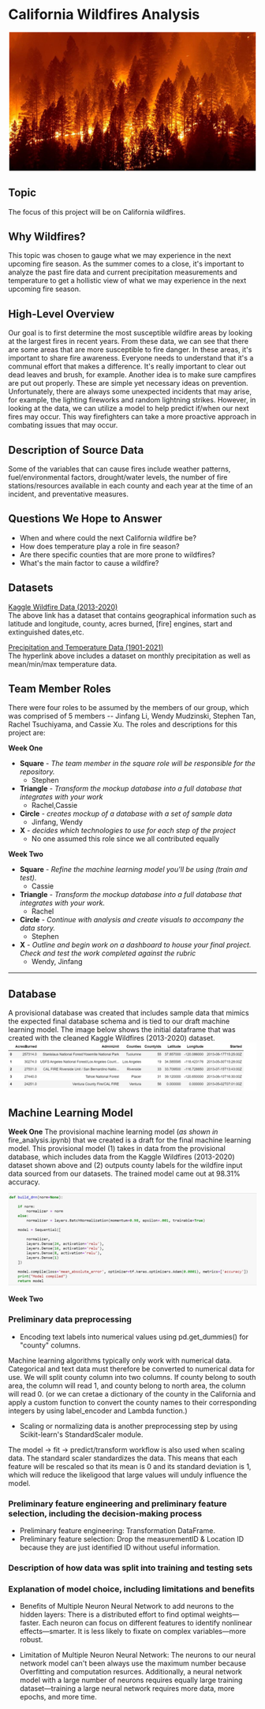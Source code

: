 # California Wildfires Analysis

<p align="center">
    <img src="Resources/CaliforniaWildfires.jpg" alt="CaliforniaWildfires" width="500"/>
</p>

## Topic
The focus of this project will be on California wildfires.

## Why Wildfires?
This topic was chosen to gauge what we may experience in the next upcoming fire season. As the summer comes to a close, it's important to analyze the past fire data and current precipitation measurements and temperature to get a hollistic view of what we may experience in the next upcoming fire season.

## High-Level Overview
Our goal is to first determine the most susceptible wildfire areas by looking at the largest fires in recent years. From these data, we can see that there are some areas that are more susceptible to fire danger. In these areas, it's important to share fire awareness. Everyone needs to understand that it's a communal effort that makes a difference.  It's really important to clear out dead leaves and brush, for example. Another idea is to make sure campfires are put out properly.  These are simple yet necessary ideas on prevention. Unfortunately, there are always some unexpected incidents that may arise, for example, the lighting fireworks and random lightning strikes. However, in looking at the data, we can utilize a model to help predict if/when our next fires may occur. This way firefighters can take a more proactive approach in combating issues that may occur.

## Description of Source Data
Some of the variables that can cause fires include weather patterns, fuel/environmental factors, drought/water levels, the number of fire stations/resources available in each county and each year at the time of an incident, and preventative measures.

## Questions We Hope to Answer
- When and where could the next California wildfire be?
- How does temperature play a role in fire season?
- Are there specific counties that are more prone to wildfires?
- What's the main factor to cause a wildfire?

## Datasets
[Kaggle Wildfire Data (2013-2020)](https://www.kaggle.com/ananthu017/california-wildfire-incidents-20132020)<br>
The above link has a dataset that contains geographical information such as latitude and longitude, county, acres burned, [fire] engines, start and extinguished dates,etc.

[Precipitation and Temperature Data (1901-2021)](https://www.ncdc.noaa.gov/cag/county/mapping/4/pcp/201902/1/value)<br>
The hyperlink above includes a dataset on monthly precipitation as well as mean/min/max temperature data.

## Team Member Roles
There were four roles to be assumed by the members of our group, which was comprised of 5 members -- Jinfang Li, Wendy Mudzinski, Stephen Tan, Rachel Tsuchiyama, and Cassie Xu. The roles and descriptions for this project are:

**Week One**
- **Square** - *The team member in the square role will be responsible for the repository.*
    - Stephen
- **Triangle** - *Transform the mockup database into a full database that integrates with your work*
    - Rachel,Cassie
- **Circle** - *creates mockup of a database with a set of sample data*
    - Jinfang, Wendy
- **X** - *decides which technologies to use for each step of the project* 
    - No one assumed this role since we all contributed equally

**Week Two**
- **Square** - *Refine the machine learning model you'll be using (train and test).*
    - Cassie
- **Triangle** - *Transform the mockup database into a full database that integrates with your work.*
    - Rachel
- **Circle** - *Continue with analysis and create visuals to accompany the data story.*
    - Stephen
- **X** - *Outline and begin work on a dashboard to house your final project. Check and test the work completed against the rubric* 
    - Wendy, Jinfang
----------

## Database
A provisional database was created that includes sample data that mimics the expected final database schema and is tied to our draft machine learning model. The image below shows the initial dataframe that was created with the cleaned Kaggle Wildfires (2013-2020) dataset.
![Provisional DataFrame](./Resources/fire_data.jpg)

## Machine Learning Model
**Week One**
The provisional machine learning model (*as shown in* fire_analysis.ipynb) that we created is a draft for the final machine learning model. This provisional model (1) takes in data from the provisional database, which includes data from the Kaggle Wildfires (2013-2020) dataset shown above and (2) outputs county labels for the wildfire input data sourced from our datasets. The trained model came out at 98.31% accuracy.

![Provisional Model](./Resources/model.jpg)

**Week Two**

### Preliminary data preprocessing

- Encoding text labels into numerical values using pd.get_dummies() for "county" columns.

 Machine learning algorithms typically only work with numerical data. Categorical and text data must therefore be converted to numerical data for use.
 We will split county column into two columns. If county belong to south area, the column will read 1, and county belong to north area, the column will read 0.
(or we can cretae a dictionary of the county in the California and apply a custom function to convert the county names to their corresponding integers by using label_encoder and Lambda function.)
 
- Scaling or normalizing data is another preprocessing step by using Scikit-learn's StandardScaler module.

The model -> fit -> predict/transform workflow is also used when scaling data. The standard scaler standardizes the data. This means that each feature will be rescaled so that its mean is 0 and its standard deviation is 1, which will reduce the likeligood that large values will unduly influence the model.

### Preliminary feature engineering and preliminary feature selection, including the decision-making process

- Preliminary feature engineering: Transformation DataFrame.
- Preliminary feature selection: Drop the measurementID & Location ID because they are just identified ID without useful information.

### Description of how data was split into training and testing sets
### Explanation of model choice, including limitations and benefits

- Benefits of Multiple Neuron Neural Network to add neurons to the hidden layers: 
There is a distributed effort to find optimal weights—faster. Each neuron can focus on different features to identify nonlinear effects—smarter. It is less likely to fixate on complex variables—more robust.

- Limitation of Multiple Neuron Neural Network:
The neurons to our neural network model can't been always use the maximum number because Overfitting and computation resurces. Additionally, a neural network model with a large number of neurons requires equally large training dataset—training a large neural network requires more data, more epochs, and more time.

